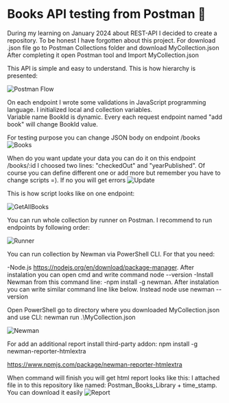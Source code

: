 # Books API testing from Postman 🧪

During my learning on January 2024 about REST-API I decided to create a repository. To be honest I have forgotten about this project.
For download .json file go to Postman Collections folder and download MyCollection.json
After completing it open Postman tool and Import MyCollection.json

This API is simple and easy to understand. This is how hierarchy is presented:

![Postman Flow](https://github.com/user-attachments/assets/7123848c-6630-4ec3-b810-683e7c2d0ed0)

On each endpoint I wrote some validations in JavaScript programming language. I initialized local and collection variables.  
Variable name BookId is dynamic. Every each request endpoint named "add book" will change BookId value.

For testing purpose you can change JSON body on endpoint /books
![Books](https://github.com/user-attachments/assets/2d94a368-3e39-4caf-8afe-4f9f2a6ce870)

When do you want update your data you can do it on this endpoint /books/:id
I choosed two lines: "checkedOut" and "yearPublished". Of course you can define different one or add more but remember you have to change scripts =). If no you will get errors
![Update](https://github.com/user-attachments/assets/4df05d2a-0916-4474-9e7c-8795011776f5)







This is how script looks like on one endpoint:



![GetAllBooks](https://github.com/user-attachments/assets/8ab52a82-cb6d-4a64-9d18-e2b2f9ec3b8d)


You can run whole collection by runner on Postman. I recommend to run endpoints by following order:

![Runner](https://github.com/user-attachments/assets/abcec051-d929-49c2-b367-c8b5d8055b39)

You can run collection by Newman via PowerShell CLI. For that you need:

-Node.js  https://nodejs.org/en/download/package-manager. After instalation you can open cmd and write command node --version
-Install Newman from this command line: -npm install -g newman. After instalation you can write similar command line like below. Instead node use newman --version

Open PowerShell go to directory where you downloaded MyCollection.json and use CLI: newman run .\MyCollection.json

![Newman](https://github.com/user-attachments/assets/81895699-9e97-4f98-9e3a-b1f30ca12b08)

For add an additional report install third-party addon: npm install -g newman-reporter-htmlextra

https://www.npmjs.com/package/newman-reporter-htmlextra

When command will finish you will get html report looks like this:
I attached file in to this repository like named: Postman_Books_Library + time_stamp. You can download it easily
![Report](https://github.com/user-attachments/assets/0799bef2-e47d-44d3-8395-c62578d2eadb)





